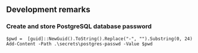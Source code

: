 ## Development remarks

### Create and store PostgreSQL database password

```pwsh
$pwd =  [guid]::NewGuid().ToString().Replace("-", "").Substring(0, 24)
Add-Content -Path .\secrets\postgres-passwd -Value $pwd
```
